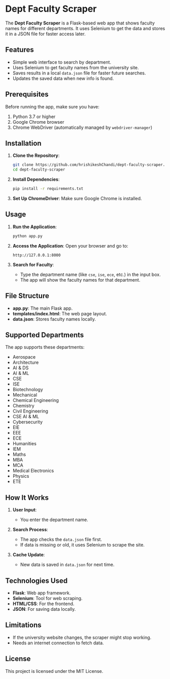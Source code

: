 # Dept Faculty Scraper

The **Dept Faculty Scraper** is a Flask-based web app that shows faculty names for different departments. It uses Selenium to get the data and stores it in a JSON file for faster access later.

## Features

- Simple web interface to search by department.
- Uses Selenium to get faculty names from the university site.
- Saves results in a local `data.json` file for faster future searches.
- Updates the saved data when new info is found.

## Prerequisites

Before running the app, make sure you have:

1. Python 3.7 or higher
2. Google Chrome browser
3. Chrome WebDriver (automatically managed by `webdriver-manager`)

## Installation

1. **Clone the Repository**:
   ```bash
   git clone https://github.com/hrishikeshChandi/dept-faculty-scraper.git
   cd dept-faculty-scraper
   ```

2. **Install Dependencies**:
   ```bash
   pip install -r requirements.txt
   ```

3. **Set Up ChromeDriver**:
   Make sure Google Chrome is installed. 

## Usage

1. **Run the Application**:
   ```bash
   python app.py
   ```

2. **Access the Application**:
   Open your browser and go to:
   ```
   http://127.0.0.1:8000
   ```

3. **Search for Faculty**:
   - Type the department name (like `cse`, `ise`, `ece`, etc.) in the input box.
   - The app will show the faculty names for that department.

## File Structure

- **app.py**: The main Flask app.
- **templates/index.html**: The web page layout.
- **data.json**: Stores faculty names locally.

## Supported Departments

The app supports these departments:

- Aerospace
- Architecture
- AI & DS
- AI & ML
- CSE
- ISE
- Biotechnology
- Mechanical
- Chemical Engineering
- Chemistry
- Civil Engineering
- CSE AI & ML
- Cybersecurity
- EIE
- EEE
- ECE
- Humanities
- IEM
- Maths
- MBA
- MCA
- Medical Electronics
- Physics
- ETE

## How It Works

1. **User Input**:
   - You enter the department name.

2. **Search Process**:
   - The app checks the `data.json` file first.
   - If data is missing or old, it uses Selenium to scrape the site.

3. **Cache Update**:
   - New data is saved in `data.json` for next time.

## Technologies Used

- **Flask**: Web app framework.
- **Selenium**: Tool for web scraping.
- **HTML/CSS**: For the frontend.
- **JSON**: For saving data locally.

## Limitations

- If the university website changes, the scraper might stop working.
- Needs an internet connection to fetch data.

## License

This project is licensed under the MIT License.
